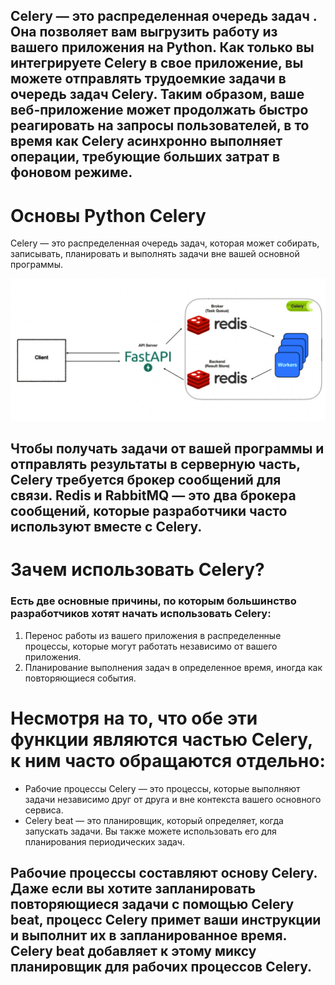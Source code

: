 ## Celery — это распределенная очередь задач . Она позволяет вам выгрузить работу из вашего приложения на Python. Как только вы интегрируете Celery в свое приложение, вы можете отправлять трудоемкие задачи в очередь задач Celery. Таким образом, ваше веб-приложение может продолжать быстро реагировать на запросы пользователей, в то время как Celery асинхронно выполняет операции, требующие больших затрат в фоновом режиме.

# Основы Python Celery 
Celery — это распределенная очередь задач, которая может собирать, записывать, планировать и выполнять задачи вне вашей основной программы.

![СХЕМА](./фыв.jfif)

## Чтобы получать задачи от вашей программы и отправлять результаты в серверную часть, Celery требуется брокер сообщений для связи. Redis и RabbitMQ — это два брокера сообщений, которые разработчики часто используют вместе с Celery.

# Зачем использовать Celery?
### Есть две основные причины, по которым большинство разработчиков хотят начать использовать Celery:

1. Перенос работы из вашего приложения в распределенные процессы, которые могут работать независимо от вашего приложения.
2. Планирование выполнения задач в определенное время, иногда как повторяющиеся события.

# Несмотря на то, что обе эти функции являются частью Celery, к ним часто обращаются отдельно:

* Рабочие процессы Celery — это процессы, которые выполняют задачи независимо друг от друга и вне контекста вашего основного сервиса.
* Celery beat — это планировщик, который определяет, когда запускать задачи. Вы также можете использовать его для планирования периодических задач.

## Рабочие процессы составляют основу Celery. Даже если вы хотите запланировать повторяющиеся задачи с помощью Celery beat, процесс Celery примет ваши инструкции и выполнит их в запланированное время. Celery beat добавляет к этому миксу планировщик для рабочих процессов Celery.